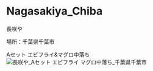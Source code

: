 # Nagasakiya_Chiba
長咲や

場所：千葉県千葉市

Aセット エビフライ&マグロ中落ち
![長咲や_Aセット エビフライ マグロ中落ち_千葉県千葉市](https://user-images.githubusercontent.com/20723919/107119022-33fe8c00-68c8-11eb-92df-5ccbc15dbe13.JPG)
